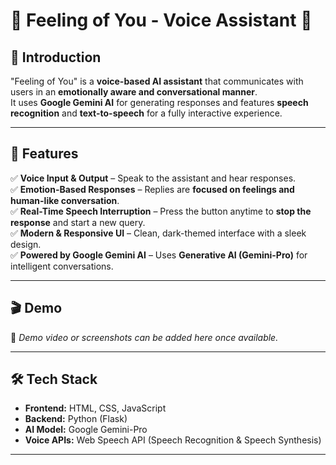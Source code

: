 # 🎤 Feeling of You - Voice Assistant 🤖  

## 🌟 Introduction  
"Feeling of You" is a **voice-based AI assistant** that communicates with users in an **emotionally aware and conversational manner**.  
It uses **Google Gemini AI** for generating responses and features **speech recognition** and **text-to-speech** for a fully interactive experience.

---

## 🚀 Features  
✅ **Voice Input & Output** – Speak to the assistant and hear responses.  
✅ **Emotion-Based Responses** – Replies are **focused on feelings and human-like conversation**.  
✅ **Real-Time Speech Interruption** – Press the button anytime to **stop the response** and start a new query.  
✅ **Modern & Responsive UI** – Clean, dark-themed interface with a sleek design.  
✅ **Powered by Google Gemini AI** – Uses **Generative AI (Gemini-Pro)** for intelligent conversations.  

---

## 🎬 Demo  
🚧 *Demo video or screenshots can be added here once available.*  

---

## 🛠️ Tech Stack  
- **Frontend:** HTML, CSS, JavaScript  
- **Backend:** Python (Flask)  
- **AI Model:** Google Gemini-Pro  
- **Voice APIs:** Web Speech API (Speech Recognition & Speech Synthesis)  

---

